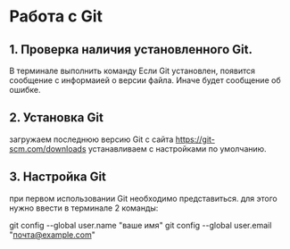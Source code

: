 # Работа с Git
## 1. Проверка наличия установленного Git.
В терминале выполнить команду <git version>
Если Git установлен, появится сообщение с информаией о версии 
файла. Иначе будет сообщение об ошибке.

## 2. Установка Git
загружаем последнюю версию Git с сайта https://git-scm.com/downloads
устанавливаем с настройками по умолчанию.

## 3. Настройка Git
при первом использовании Git необходимо представиться.
для этого нужно ввести в терминале 2 команды:

git config --global user.name "ваше имя"
git config --global user.email "почта@example.com"

 
